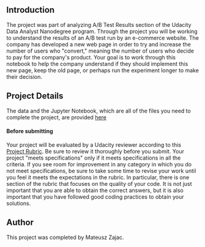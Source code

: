 ## Introduction
The project was part of analyzing A/B Test Results section of the Udacity Data Analyst Nanodegree program. Through the project you will be working to understand the results of an A/B test run by an e-commerce website. The company has developed a new web page in order to try and increase the number of users who "convert," meaning the number of users who decide to pay for the company's product. Your goal is to work through this notebook to help the company understand if they should implement this new page, keep the old page, or perhaps run the experiment longer to make their decision.


## Project Details
The data and the Jupyter Notebook, which are all of the files you need to complete the project, are provided [here](https://d17h27t6h515a5.cloudfront.net/topher/2017/December/5a32c9a0_analyzeabtestresults-2/analyzeabtestresults-2.zip)


#### Before submitting
Your project will be evaluated by a Udacity reviewer according to this [Project Rubric](https://review.udacity.com/#!/projects/37e27304-ad47-4eb0-a1ab-8c12f60e43d0/rubric). Be sure to review it thoroughly before you submit. Your project "meets specifications" only if it meets specifications in all the criteria. If you see room for improvement in any category in which you do not meet specifications, be sure to take some time to revise your work until you feel it meets the expectations in the rubric. In particular, there is one section of the rubric that focuses on the quality of your code. It is not just important that you are able to obtain the correct answers, but it is also important that you have followed good coding practices to obtain your solutions.

## Author
This project was completed by Mateusz Zajac.
